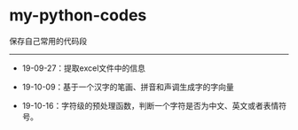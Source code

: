 # my-python-codes
保存自己常用的代码段

---

- 19-09-27：提取excel文件中的信息
- 19-10-09：基于一个汉字的笔画、拼音和声调生成字的字向量

- 19-10-16：字符级的预处理函数，判断一个字符是否为中文、英文或者表情符号。

